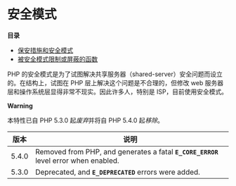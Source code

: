 安全模式
========

**目录**

-   [保安措施和安全模式](/ini/sect/safe-mode.html)
-   [被安全模式限制或屏蔽的函数](/features/safe-mode/functions.html)

PHP
的安全模式是为了试图解决共享服务器（shared-server）安全问题而设立的。在结构上，试图在
PHP 层上解决这个问题是不合理的，但修改 web
服务器层和操作系统层显得非常不现实。因此许多人，特别是
ISP，目前使用安全模式。

**Warning**

本特性已自 PHP 5.3.0 起*废弃*并将自 PHP 5.4.0 起*移除*。

| 版本  | 说明                                                                                 |
|-------|--------------------------------------------------------------------------------------|
| 5.4.0 | Removed from PHP, and generates a fatal **`E_CORE_ERROR`** level error when enabled. |
| 5.3.0 | Deprecated, and **`E_DEPRECATED`** errors were added.                                |
